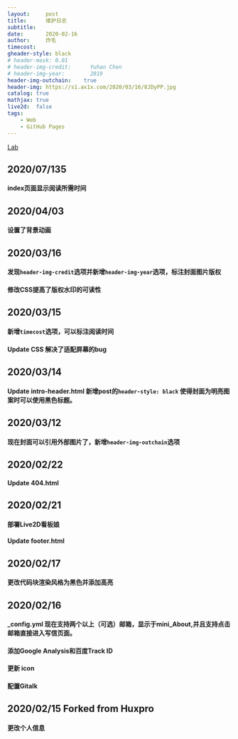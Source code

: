 ```yaml
---
layout:     post
title:      维护日志
subtitle:   
date:       2020-02-16
author:     炸毛
timecost:   
gheader-style: black
# header-mask: 0.01
# header-img-credit:      Yuhan Chen
# header-img-year:        2019 
header-img-outchain:    true
header-img: https://s1.ax1x.com/2020/03/16/8JDyPP.jpg
catalog: true
mathjax: true
live2d:  false
tags:
    - Web
    - GitHub Pages
---
```


[Lab](https://cleveryh.github.io/test.html)


## 2020/07/135

#### index页面显示阅读所需时间

## 2020/04/03

#### 设置了背景动画

## 2020/03/16

#### 发现`header-img-credit`选项并新增`header-img-year`选项，标注封面图片版权

#### 修改CSS提高了版权水印的可读性

## 2020/03/15

#### 新增`timecost`选项，可以标注阅读时间

#### Update CSS 解决了适配屏幕的bug

## 2020/03/14

#### Update intro-header.html 新增post的`header-style: black` 使得封面为明亮图案时可以使用黑色标题。


## 2020/03/12

#### 现在封面可以引用外部图片了，新增`header-img-outchain`选项

## 2020/02/22

#### Update 404.html

## 2020/02/21

#### 部署Live2D看板娘

#### Update footer.html

## 2020/02/17

#### 更改代码块渲染风格为黑色并添加高亮


## 2020/02/16 

#### _config.yml 现在支持两个以上（可选）邮箱，显示于mini_About,并且支持点击邮箱直接进入写信页面。

#### 添加Google Analysis和百度Track ID

#### 更新 icon

#### 配置Gitalk

## 2020/02/15 Forked from Huxpro

#### 更改个人信息


